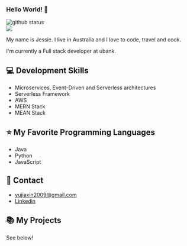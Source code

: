 ### Hello World! 👋

<a><img src="https://github-readme-stats.vercel.app/api?username=jessieyu1&show_icons=true&theme=react&count_private=true" alt="github status"/>
   <br>
   <img src="https://github-readme-stats.vercel.app/api/top-langs/?username=jessieyu1&layout=compact&theme=react"/></a>

My name is Jessie. I live in Australia and I love to code, travel and cook.

I'm currently a Full stack developer at ubank.

## 💻 Development Skills

- Microservices, Event-Driven and Serverless architectures
- Serverless Framework
- AWS
- MERN Stack
- MEAN Stack

## ⭐ My Favorite Programming Languages

- Java
- Python
- JavaScript

## 🔗 Contact

- yujiaxin2009@gmail.com
- [Linkedin](https://www.linkedin.com/in/jiaxinyu/)

## 📚 My Projects

See below!

